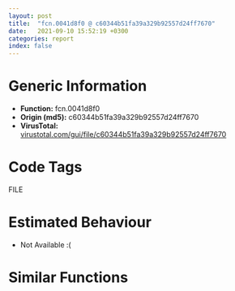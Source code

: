 ```yaml
---
layout: post
title:  "fcn.0041d8f0 @ c60344b51fa39a329b92557d24ff7670"
date:   2021-09-10 15:52:19 +0300
categories: report
index: false
---
```


# Generic Information
- **Function:** fcn.0041d8f0
- **Origin (md5):** c60344b51fa39a329b92557d24ff7670
- **VirusTotal:** [virustotal.com/gui/file/c60344b51fa39a329b92557d24ff7670][virustotal_ref]

# Code Tags
<span class="tag" id="FILE">FILE</span>


# Estimated Behaviour
<ul><li class="bhv-desc" id="na">Not Available :(</li></ul>

# Similar Functions
<script type="text/javascript" src="https://www.gstatic.com/charts/loader.js"></script>
<script type="text/javascript">

    google.charts.load('current', {'packages':['corechart']});
    google.charts.setOnLoadCallback(drawChart);

    function drawChart() {
    var data = new google.visualization.DataTable();
        data.addColumn('number', 'X');
        data.addColumn('number', 'Y');
        data.addColumn({type: 'string', role: 'tooltip', 'p': {'html': true}});
        data.addColumn({'type': 'string', 'role': 'style'});
        
        data.addRows([
    [0, 0, '<b><a href="/report/fcn.0041d8f0@c60344b51fa39a329b92557d24ff7670">fcn.0041d8f0</a><br>@c60344b51fa39a329b92557d24ff7670</b><br>', 'point { fill-color: #e0440e; }'],

        ]);

    var options = {
        title: 'Similarity Plot',
        legend: 'none',
        colors: ['#dedbd9', '#e6693e', '#ec8f6e', '#f3b49f', '#f6c7b6'],
        tooltip: {isHtml: true, trigger: 'both'},
        explorer: {
        actions: ["dragToZoom", "rightClickToReset"],
        },
        chartArea: {
        width: '80%',
        height: '80%'
        },
        width: '100%',
        height: '100%'
    };

    var chart = new google.visualization.ScatterChart(document.getElementById('chart_div'));

    chart.draw(data, options);
    }
    
</script>


<div id="chart_div" style="width: 100%px; height: 100%;"></div>

# Disassembled Code
{% highlight nasm %}

push ebp
mov ebp, esp
push 0xffffffffffffffff
push 0x5ac4ff
mov eax, dword
push eax
sub esp, 0xf8
mov eax, dword[0x5ffcc0]
xor eax, ebp
push eax
lea eax, [ebp-0xc]
mov dword
mov dword[ebp-0xcc], ecx
mov dword[ebp-4], 1
mov byte[ebp-0x29], 0
lea ecx, [ebp-0x30]
call fcn.00421860
mov byte[ebp-4], 2
lea ecx, [ebp-0x24]
call fcn.0055b1e0
mov byte[ebp-4], 3
mov eax, dword[ebp+8]
push eax
push str._s__*.*_
lea ecx, [ebp-0x30]
push ecx
call fcn.00415100
add esp, 0xc
push 0
lea ecx, [ebp-0x30]
call fcn.00453f10
push eax
lea ecx, [ebp-0x24]
call fcn.0055b278
mov dword[ebp-0x28], eax
cmp dword[ebp-0x28], 0
je off.b490
lea ecx, [ebp-0x24]
call fcn.0055b032
mov dword[ebp-0x28], eax
lea ecx, [ebp-0x24]
call fcn.0055b1a1
test eax, eax
jne off.b169
lea ecx, [ebp-0x24]
call fcn.0041ae00
test eax, eax
je off.b171
jmp off.b124
lea ecx, [ebp-0x38]
call fcn.00422910
lea edx, [ebp-0x40]
push edx
lea ecx, [ebp-0x24]
call fcn.0055b3ac
mov byte[ebp-4], 4
lea eax, [ebp-0x3c]
push eax
lea ecx, [ebp-0x24]
call fcn.0055b477
mov byte[ebp-4], 5
lea ecx, [ebp-0x78]
push ecx
lea ecx, [ebp+0xc]
call fcn.0042dcc0
mov edx, dword[eax]
mov eax, dword[eax+4]
mov dword[ebp-0x38], edx
mov dword[ebp-0x34], eax
jmp off.b250
push 0
lea ecx, [ebp-0x80]
push ecx
lea ecx, [ebp-0x38]
call fcn.00422930
lea edx, [ebp-0x88]
push edx
lea ecx, [ebp+0xc]
call fcn.004221f0
push eax
lea ecx, [ebp-0x38]
call fcn.0042fcd0
movzx eax, al
test eax, eax
je off.b461
lea ecx, [ebp-0x38]
call fcn.00432960
add eax, 0x1c
mov ecx, eax
call fcn.004020c0
push eax
lea ecx, [ebp-0x40]
call fcn.0040fb00
test eax, eax
jne off.b456
lea ecx, [ebp-0x44]
call fcn.00421860
mov byte[ebp-4], 6
lea ecx, [ebp-0x3c]
call fcn.00453f10
push eax
push 0x104
push 0x104
lea ecx, [ebp-0x44]
call fcn.004103d0
push eax
push 0x5d7ac8
push 0x5d7acc
push str.InternetShortcut_
call dword[sym.imp.KERNEL32.dll_GetPrivateProfileStringW]
push 0xffffffffffffffff
lea ecx, [ebp-0x44]
call fcn.00410430
lea ecx, [ebp-0x38]
call fcn.00432960
mov ecx, eax
call fcn.004020c0
push eax
lea ecx, [ebp-0x44]
call fcn.0040fb00
test eax, eax
jne off.b444
mov ecx, dword[ebp-0xcc]
mov byte[ecx+4], 1
lea ecx, [ebp-0x3c]
call fcn.00453f10
push eax
call dword[sym.imp.KERNEL32.dll_DeleteFileW]
mov byte[ebp-4], 5
lea ecx, [ebp-0x44]
call fcn.00410950
jmp off.b236
mov byte[ebp-4], 4
lea ecx, [ebp-0x3c]
call fcn.00410950
mov byte[ebp-4], 3
lea ecx, [ebp-0x40]
call fcn.00410950
jmp off.b124
push 0
lea ecx, [ebp-0x30]
call fcn.00453f10
push eax
lea ecx, [ebp-0x24]
call fcn.0055b278
mov dword[ebp-0x28], eax
cmp dword[ebp-0x28], 0
je off.b1321
lea ecx, [ebp-0x24]
call fcn.0055b032
mov dword[ebp-0x28], eax
lea ecx, [ebp-0x24]
call fcn.0041ae00
test eax, eax
je off.b550
jmp off.b1316
lea edx, [ebp-0x54]
push edx
lea ecx, [ebp-0x24]
call fcn.0055b3ac
mov byte[ebp-4], 7
lea eax, [ebp-0x50]
push eax
lea ecx, [ebp-0x24]
call fcn.0055b477
mov byte[ebp-4], 8
lea ecx, [ebp-0x4c]
call fcn.00422910
lea ecx, [ebp-0x90]
push ecx
lea ecx, [ebp+0xc]
call fcn.0042dcc0
mov edx, dword[eax]
mov eax, dword[eax+4]
mov dword[ebp-0x4c], edx
mov dword[ebp-0x48], eax
jmp off.b635
push 0
lea ecx, [ebp-0x98]
push ecx
lea ecx, [ebp-0x4c]
call fcn.00422930
lea edx, [ebp-0xa0]
push edx
lea ecx, [ebp+0xc]
call fcn.004221f0
push eax
lea ecx, [ebp-0x4c]
call fcn.0042fcd0
movzx eax, al
test eax, eax
je off.b1292
lea ecx, [ebp-0x4c]
call fcn.00432960
add eax, 0x1c
mov ecx, eax
call fcn.004020c0
push eax
lea ecx, [ebp-0x54]
call fcn.0040fb00
test eax, eax
jne off.b1287
lea ecx, [ebp-0x58]
call fcn.00421860
mov byte[ebp-4], 9
lea ecx, [ebp-0x50]
call fcn.00453f10
push eax
push 0x104
push 0x104
lea ecx, [ebp-0x58]
call fcn.004103d0
push eax
push 0x5d7af8
push 0x5d7afc
push str.InternetShortcut_
call dword[sym.imp.KERNEL32.dll_GetPrivateProfileStringW]
push 0xffffffffffffffff
lea ecx, [ebp-0x58]
call fcn.00410430
lea ecx, [ebp-0x4c]
call fcn.00432960
mov ecx, eax
call fcn.004020c0
push eax
lea ecx, [ebp-0x58]
call fcn.0040fb00
test eax, eax
je off.b1246
lea ecx, [ebp-0x50]
call fcn.00453f10
push eax
lea ecx, [ebp-0x4c]
call fcn.00432960
mov ecx, eax
call fcn.004020c0
push eax
push str.BASEURL_
push str.DEFAULT_
call dword[sym.imp.KERNEL32.dll_WritePrivateProfileStringW]
test eax, eax
je off.b1244
lea ecx, [ebp-0x50]
call fcn.00453f10
push eax
lea ecx, [ebp-0x4c]
call fcn.00432960
mov ecx, eax
call fcn.004020c0
push eax
push 0x5d7b48
push str.InternetShortcut_
call dword[sym.imp.KERNEL32.dll_WritePrivateProfileStringW]
lea ecx, [ebp-0x4c]
call fcn.00432960
add eax, 0x38
mov ecx, eax
call fcn.004020c0
push eax
lea ecx, [ebp-0x5c]
call fcn.0040f880
mov byte[ebp-4], 0xa
lea ecx, [ebp-0x5c]
call fcn.00410410
movzx ecx, al
test ecx, ecx
jne off.b995
push ecx
mov ecx, esp
mov dword[ebp-0xa4], esp
lea edx, [ebp-0x5c]
push edx
call fcn.0040f860
mov dword[ebp-0xd0], eax
call fcn.00528e50
add esp, 4
mov dword[ebp-0xd4], eax
cmp dword[ebp-0xd4], 0
jne off.b1164
push 0x26
lea eax, [ebp-0xa8]
push eax
call fcn.00516660
add esp, 8
mov dword[ebp-0xd8], eax
mov ecx, dword[ebp-0xd8]
mov dword[ebp-0xdc], ecx
mov byte[ebp-4], 0xb
push str.__Internet_Explorer__iexplore.exe_
mov edx, dword[ebp-0xdc]
push edx
lea eax, [ebp-0xac]
push eax
call fcn.00410080
add esp, 0xc
mov dword[ebp-0xe0], eax
mov ecx, dword[ebp-0xe0]
mov dword[ebp-0xe4], ecx
mov byte[ebp-4], 0xc
mov edx, dword[ebp-0xe4]
push edx
lea ecx, [ebp-0x5c]
call fcn.0040f980
mov byte[ebp-4], 0xb
lea ecx, [ebp-0xac]
call fcn.00410950
mov byte[ebp-4], 0xa
lea ecx, [ebp-0xa8]
call fcn.00410950
lea ecx, [ebp-0x50]
call fcn.00453f10
push eax
lea ecx, [ebp-0x5c]
call fcn.00453f10
push eax
push str.IconFile_
push str.InternetShortcut_
call dword[sym.imp.KERNEL32.dll_WritePrivateProfileStringW]
jmp off.b1198
lea ecx, [ebp-0x50]
call fcn.00453f10
push eax
lea ecx, [ebp-0x5c]
call fcn.00453f10
push eax
push str.IconFile_
push str.InternetShortcut_
call dword[sym.imp.KERNEL32.dll_WritePrivateProfileStringW]
lea ecx, [ebp-0x50]
call fcn.00453f10
push eax
push 0x5d7c28
push 0x5d7c2c
push str.InternetShortcut_
call dword[sym.imp.KERNEL32.dll_WritePrivateProfileStringW]
mov byte[ebp-0x29], 1
mov byte[ebp-4], 9
lea ecx, [ebp-0x5c]
call fcn.00410950
jmp off.b1250
mov byte[ebp-0x29], 1
mov eax, dword[ebp-0x48]
push eax
mov ecx, dword[ebp-0x4c]
push ecx
lea edx, [ebp-0xb4]
push edx
lea ecx, [ebp+0xc]
call fcn.00422300
mov byte[ebp-4], 8
lea ecx, [ebp-0x58]
call fcn.00410950
jmp off.b1292
jmp off.b618
mov byte[ebp-4], 7
lea ecx, [ebp-0x50]
call fcn.00410950
mov byte[ebp-4], 3
lea ecx, [ebp-0x54]
call fcn.00410950
jmp off.b512
mov dword[ebp-0x60], 0
jmp off.b1339
mov eax, dword[ebp-0x60]
add eax, 1
mov dword[ebp-0x60], eax
lea ecx, [ebp+0xc]
call fcn.00422220
cmp dword[ebp-0x60], eax
jae off.b2044
push 0x1a
lea ecx, [ebp-0x70]
push ecx
call fcn.00516660
add esp, 8
mov byte[ebp-4], 0xd
lea ecx, [ebp-0x6c]
call fcn.00421860
mov byte[ebp-4], 0xe
push str._tempurl.url
lea edx, [ebp-0x70]
push edx
lea eax, [ebp-0xb8]
push eax
call fcn.00410080
add esp, 0xc
mov dword[ebp-0xe8], eax
mov ecx, dword[ebp-0xe8]
mov dword[ebp-0xec], ecx
mov byte[ebp-4], 0xf
mov edx, dword[ebp-0xec]
push edx
lea ecx, [ebp-0x6c]
call fcn.0040f980
mov byte[ebp-4], 0xe
lea ecx, [ebp-0xb8]
call fcn.00410950
lea ecx, [ebp-0x68]
call fcn.00421860
mov byte[ebp-4], 0x10
mov eax, dword[ebp-0x60]
push eax
lea ecx, [ebp+0xc]
call fcn.00422240
add eax, 0x1c
mov ecx, eax
call fcn.004020c0
push eax
mov ecx, dword[ebp+8]
push ecx
push str._s_s.url
lea edx, [ebp-0x68]
push edx
call fcn.00415100
add esp, 0x10
lea ecx, [ebp-0x6c]
call fcn.00453f10
push eax
mov eax, dword[ebp-0x60]
push eax
lea ecx, [ebp+0xc]
call fcn.00422240
mov ecx, eax
call fcn.004020c0
push eax
push str.BASEURL_
push str.DEFAULT_
call dword[sym.imp.KERNEL32.dll_WritePrivateProfileStringW]
lea ecx, [ebp-0x6c]
call fcn.00453f10
push eax
mov ecx, dword[ebp-0x60]
push ecx
lea ecx, [ebp+0xc]
call fcn.00422240
mov ecx, eax
call fcn.004020c0
push eax
push 0x5d7cb4
push str.InternetShortcut_
call dword[sym.imp.KERNEL32.dll_WritePrivateProfileStringW]
mov edx, dword[ebp-0x60]
push edx
lea ecx, [ebp+0xc]
call fcn.00422240
add eax, 0x38
mov ecx, eax
call fcn.004020c0
push eax
lea ecx, [ebp-0x64]
call fcn.0040f880
mov byte[ebp-4], 0x11
lea ecx, [ebp-0x64]
call fcn.00410410
movzx eax, al
test eax, eax
jne off.b1709
push ecx
mov ecx, esp
mov dword[ebp-0xbc], esp
lea edx, [ebp-0x64]
push edx
call fcn.0040f860
mov dword[ebp-0xf0], eax
call fcn.00528e50
add esp, 4
mov dword[ebp-0xf4], eax
cmp dword[ebp-0xf4], 0
jne off.b1878
push 0x26
lea eax, [ebp-0xc0]
push eax
call fcn.00516660
add esp, 8
mov dword[ebp-0xf8], eax
mov ecx, dword[ebp-0xf8]
mov dword[ebp-0xfc], ecx
mov byte[ebp-4], 0x12
push str.__Internet_Explorer__iexplore.exe_
mov edx, dword[ebp-0xfc]
push edx
lea eax, [ebp-0xc4]
push eax
call fcn.00410080
add esp, 0xc
mov dword[ebp-0x100], eax
mov ecx, dword[ebp-0x100]
mov dword[ebp-0x104], ecx
mov byte[ebp-4], 0x13
mov edx, dword[ebp-0x104]
push edx
lea ecx, [ebp-0x64]
call fcn.0040f980
mov byte[ebp-4], 0x12
lea ecx, [ebp-0xc4]
call fcn.00410950
mov byte[ebp-4], 0x11
lea ecx, [ebp-0xc0]
call fcn.00410950
lea ecx, [ebp-0x6c]
call fcn.00453f10
push eax
lea ecx, [ebp-0x64]
call fcn.00453f10
push eax
push str.IconFile_
push str.InternetShortcut_
call dword[sym.imp.KERNEL32.dll_WritePrivateProfileStringW]
jmp off.b1912
lea ecx, [ebp-0x6c]
call fcn.00453f10
push eax
lea ecx, [ebp-0x64]
call fcn.00453f10
push eax
push str.IconFile_
push str.InternetShortcut_
call dword[sym.imp.KERNEL32.dll_WritePrivateProfileStringW]
lea ecx, [ebp-0x6c]
call fcn.00453f10
push eax
push 0x5d7d90
push 0x5d7d94
push str.InternetShortcut
call dword[sym.imp.KERNEL32.dll_WritePrivateProfileStringW]
push 0
lea ecx, [ebp-0x68]
call fcn.00453f10
push eax
lea ecx, [ebp-0x6c]
call fcn.00453f10
push eax
call dword[sym.imp.KERNEL32.dll_CopyFileW]
test eax, eax
je off.b1976
mov byte[ebp-0x29], 1
lea ecx, [ebp-0x6c]
call fcn.00453f10
push eax
call dword[sym.imp.KERNEL32.dll_DeleteFileW]
mov byte[ebp-4], 0x10
lea ecx, [ebp-0x64]
call fcn.00410950
mov byte[ebp-4], 0xe
lea ecx, [ebp-0x68]
call fcn.00410950
mov byte[ebp-4], 0xd
lea ecx, [ebp-0x6c]
call fcn.00410950
mov byte[ebp-4], 3
lea ecx, [ebp-0x70]
call fcn.00410950
jmp off.b1330
mov al, byte[ebp-0x29]
mov byte[ebp-0xc5], al
mov byte[ebp-4], 2
lea ecx, [ebp-0x24]
call fcn.0055b209
mov byte[ebp-4], 1
lea ecx, [ebp-0x30]
call fcn.00410950
mov byte[ebp-4], 0
lea ecx, [ebp+8]
call fcn.00410950
mov dword[ebp-4], 0xffffffff
lea ecx, [ebp+0xc]
call fcn.004221d0
mov al, byte[ebp-0xc5]
mov ecx, dword[ebp-0xc]
mov dword
pop ecx
mov esp, ebp
pop ebp
ret 0x1c

{% endhighlight %}

[virustotal_ref]: https://www.virustotal.com/gui/file/c60344b51fa39a329b92557d24ff7670